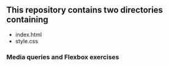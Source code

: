 ## This repository contains two directories containing
* index.html
* style.css
### Media queries and Flexbox exercises
